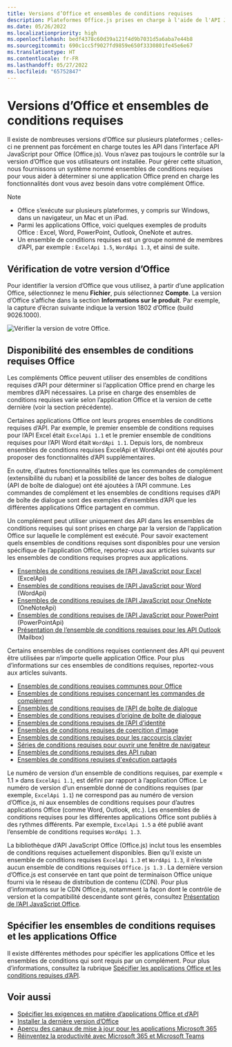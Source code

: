 ```yaml
---
title: Versions d’Office et ensembles de conditions requises
description: Plateformes Office.js prises en charge à l'aide de l'API JavaScript.
ms.date: 05/26/2022
ms.localizationpriority: high
ms.openlocfilehash: bedf4378c60d39a121f4d9b7031d5a6aba7e44b8
ms.sourcegitcommit: 690c1cc5f9027fd9859e650f3330801fe45e6e67
ms.translationtype: HT
ms.contentlocale: fr-FR
ms.lasthandoff: 05/27/2022
ms.locfileid: "65752847"
---
```

# <a name="office-versions-and-requirement-sets"></a>Versions d’Office et ensembles de conditions requises

Il existe de nombreuses versions d’Office sur plusieurs plateformes ; celles-ci ne prennent pas forcément en charge toutes les API dans l’interface API JavaScript pour Office (Office.js). Vous n’avez pas toujours le contrôle sur la version d’Office que vos utilisateurs ont installée.  Pour gérer cette situation, nous fournissons un système nommé ensembles de conditions requises pour vous aider à déterminer si une application Office prend en charge les fonctionnalités dont vous avez besoin dans votre complément Office.

> [!NOTE]
>
> - Office s’exécute sur plusieurs plateformes, y compris sur Windows, dans un navigateur, un Mac et un iPad.
> - Parmi les applications Office, voici quelques exemples de produits Office : Excel, Word, PowerPoint, Outlook, OneNote et autres.  
> - Un ensemble de conditions requises est un groupe nommé de membres d’API, par exemple : `ExcelApi 1.5`, `WordApi 1.3`, et ainsi de suite.  

## <a name="how-to-check-your-office-version"></a>Vérification de votre version d’Office

Pour identifier la version d’Office que vous utilisez, à partir d’une application Office, sélectionnez le menu **Fichier**, puis sélectionnez **Compte**. La version d’Office s’affiche dans la section **Informations sur le produit**. Par exemple, la capture d’écran suivante indique la version 1802 d’Office (build 9026.1000).

![Vérifier la version de votre Office.](../images/office-version.png)

## <a name="office-requirement-sets-availability"></a>Disponibilité des ensembles de conditions requises Office

Les compléments Office peuvent utiliser des ensembles de conditions requises d’API pour déterminer si l’application Office prend en charge les membres d’API nécessaires. La prise en charge des ensembles de conditions requises varie selon l’application Office et la version de cette dernière (voir la section précédente).

Certaines applications Office ont leurs propres ensembles de conditions requises d’API. Par exemple, le premier ensemble de conditions requises pour l’API Excel était `ExcelApi 1.1` et le premier ensemble de conditions requises pour l’API Word était `WordApi 1.1`. Depuis lors, de nombreux ensembles de conditions requises ExcelApi et WordApi ont été ajoutés pour proposer des fonctionnalités d’API supplémentaires.

En outre, d’autres fonctionnalités telles que les commandes de complément (extensibilité du ruban) et la possibilité de lancer des boîtes de dialogue (API de boîte de dialogue) ont été ajoutées à l’API commune. Les commandes de complément et les ensembles de conditions requises d’API de boîte de dialogue sont des exemples d’ensembles d’API que les différentes applications Office partagent en commun.

Un complément peut utiliser uniquement des API dans les ensembles de conditions requises qui sont prises en charge par la version de l’application Office sur laquelle le complément est exécuté. Pour savoir exactement quels ensembles de conditions requises sont disponibles pour une version spécifique de l’application Office, reportez-vous aux articles suivants sur les ensembles de conditions requises propres aux applications.

- [Ensembles de conditions requises de l’API JavaScript pour Excel](/javascript/api/requirement-sets/excel/excel-api-requirement-sets) (ExcelApi)
- [Ensembles de conditions requises de l’API JavaScript pour Word](/javascript/api/requirement-sets/word/word-api-requirement-sets) (WordApi)
- [Ensembles de conditions requises de l’API JavaScript pour OneNote](/javascript/api/requirement-sets/onenote/onenote-api-requirement-sets) (OneNoteApi)
- [Ensembles de conditions requises de l’API JavaScript pour PowerPoint](/javascript/api/requirement-sets/powerpoint/powerpoint-api-requirement-sets) (PowerPointApi)
- [Présentation de l’ensemble de conditions requises pour les API Outlook](/javascript/api/requirement-sets/outlook/outlook-api-requirement-sets) (Mailbox)

Certains ensembles de conditions requises contiennent des API qui peuvent être utilisées par n’importe quelle application Office. Pour plus d’informations sur ces ensembles de conditions requises, reportez-vous aux articles suivants.

- [Ensembles de conditions requises communes pour Office](/javascript/api/requirement-sets/common/office-add-in-requirement-sets)
- [Ensembles de conditions requises concernant les commandes de complément](/javascript/api/requirement-sets/common/add-in-commands-requirement-sets)
- [Ensembles de conditions requises de l’API de boîte de dialogue](/javascript/api/requirement-sets/common/dialog-api-requirement-sets)
- [Ensembles de conditions requises d’origine de boîte de dialogue](/javascript/api/requirement-sets/common/dialog-origin-requirement-sets)
- [Ensembles de conditions requises de l’API d’identité](/javascript/api/requirement-sets/common/identity-api-requirement-sets)
- [Ensembles de conditions requises de coercition d’image](/javascript/api/requirement-sets/common/image-coercion-requirement-sets)
- [Ensembles de conditions requises pour les raccourcis clavier](/javascript/api/requirement-sets/common/keyboard-shortcuts-requirement-sets)
- [Séries de conditions requises pour ouvrir une fenêtre de navigateur](/javascript/api/requirement-sets/common/open-browser-window-api-requirement-sets)
- [Ensembles de conditions requises des API ruban](/javascript/api/requirement-sets/common/ribbon-api-requirement-sets)
- [Ensembles de conditions requises d'exécution partagés](/javascript/api/requirement-sets/common/shared-runtime-requirement-sets)

Le numéro de version d’un ensemble de conditions requises, par exemple « 1.1 » dans `ExcelApi 1.1`, est défini par rapport à l’application Office. Le numéro de version d’un ensemble donné de conditions requises (par exemple, `ExcelApi 1.1`) ne correspond pas au numéro de version d’Office.js, ni aux ensembles de conditions requises pour d’autres applications Office (comme Word, Outlook, etc.).  Les ensembles de conditions requises pour les différentes applications Office sont publiés à des rythmes différents. Par exemple, `ExcelApi 1.5` a été publié avant l’ensemble de conditions requises `WordApi 1.3`.

La bibliothèque d’API JavaScript Office (Office.js) inclut tous les ensembles de conditions requises actuellement disponibles. Bien qu’il existe un ensemble de conditions requises `ExcelApi 1.3` et `WordApi 1.3`, il n’existe aucun ensemble de conditions requises `Office.js 1.3` . La dernière version d’Office.js est conservée en tant que point de terminaison Office unique fourni via le réseau de distribution de contenu (CDN). Pour plus d’informations sur le CDN Office.js, notamment la façon dont le contrôle de version et la compatibilité descendante sont gérés, consultez [Présentation de l’API JavaScript Office](../develop/understanding-the-javascript-api-for-office.md).

## <a name="specify-office-applications-and-requirement-sets"></a>Spécifier les ensembles de conditions requises et les applications Office

Il existe différentes méthodes pour spécifier les applications Office et les ensembles de conditions qui sont requis par un complément.  Pour plus d’informations, consultez la rubrique [Spécifier les applications Office et les conditions requises d’API](../develop/specify-office-hosts-and-api-requirements.md).

## <a name="see-also"></a>Voir aussi

- [Spécifier les exigences en matière d’applications Office et d’API](../develop/specify-office-hosts-and-api-requirements.md)
- [Installer la dernière version d’Office](../develop/install-latest-office-version.md)
- [Aperçu des canaux de mise à jour pour les applications Microsoft 365](/deployoffice/overview-of-update-channels-for-office-365-proplus)
- [Réinventez la productivité avec Microsoft 365 et Microsoft Teams](https://products.office.com/compare-all-microsoft-office-products?tab=2)
